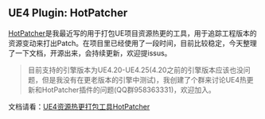 ## UE4 Plugin: HotPatcher
[HotPatcher](https://github.com/hxhb/HotPatcher)是我最近写的用于打包UE项目资源热更的工具，用于追踪工程版本的资源变动来打出Patch。在项目里已经使用了一段时间，目前比较稳定，今天整理了一下文档，开源出来，会持续更新，欢迎提issus。

>目前支持的引擎版本为UE4.20-UE4.25(4.20之前的引擎版本应该也没问题，但是我没有在更老版本的引擎中测试)，我创建了个群来讨论UE4热更新和HotPatcher插件的问题(QQ群958363331)，欢迎加入。

文档请看：[UE4资源热更打包工具HotPatcher](https://imzlp.me/posts/17590/)